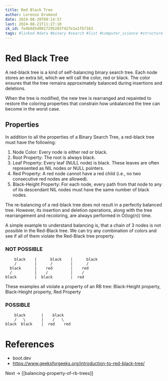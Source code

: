 ```yaml
---
title: Red Black Tree
author: Lorenzo Drumond
date: 2024-08-20T09:14:57
last: 2024-08-21T11:27:10
zk_id: fe4b8d5d0017295283f427e1e1fb7163
tags: #linked #data #binary #search #list #computer_science #structure #boot_dev #programming #bst #memory #red_black #unbalanced #tree
---
```



# Red Black Tree

A red-black tree is a kind of self-balancing binary search tree. Each node stores an extra bit, which we will call the color, red or black. The color ensures that the tree remains approximately balanced during insertions and deletions.

When the tree is modified, the new tree is rearranged and repainted to restore the coloring properties that constrain how unbalanced the tree can become in the worst case.

## Properties

In addition to all the properties of a Binary Search Tree, a red-black tree must have the following:

1. Node Color: Every node is either red or black.
2. Root Property: The root is always black.
3. Leaf Property: Every leaf (NULL node) is black. These leaves are often represented as NIL nodes or NULL pointers.
4. Red Property: A red node cannot have a red child (i.e., no two consecutive red nodes are allowed).
5. Black-Height Property: For each node, every path from that node to any of its descendant NIL nodes must have the same number of black nodes.

The re-balancing of a red-black tree does not result in a perfectly balanced tree. However, its insertion and deletion operations, along with the tree rearrangement and recoloring, are always performed in O(log(n)) time.

A simple example to understand balancing is, that a chain of 3 nodes is not possible in the Red-Black tree. We can try any combination of colors and see if all of them violate the Red-Black tree property.

### NOT POSSIBLE

```
    black    |      black    |      black
    /        |      /        |      /
  black      |    red        |    red
  /          |    /          |    /
black        |  black        |  red
```

These examples all violate a property of an RB tree: Black-Height property, Black-Height property, Red Property

### POSSIBLE

```
    black       |    black
    /   \       |    /   \
black  black    |  red    red
```

# References

- boot.dev
- https://www.geeksforgeeks.org/introduction-to-red-black-tree/

Next -> [[balancing-property-of-rb-trees]]
